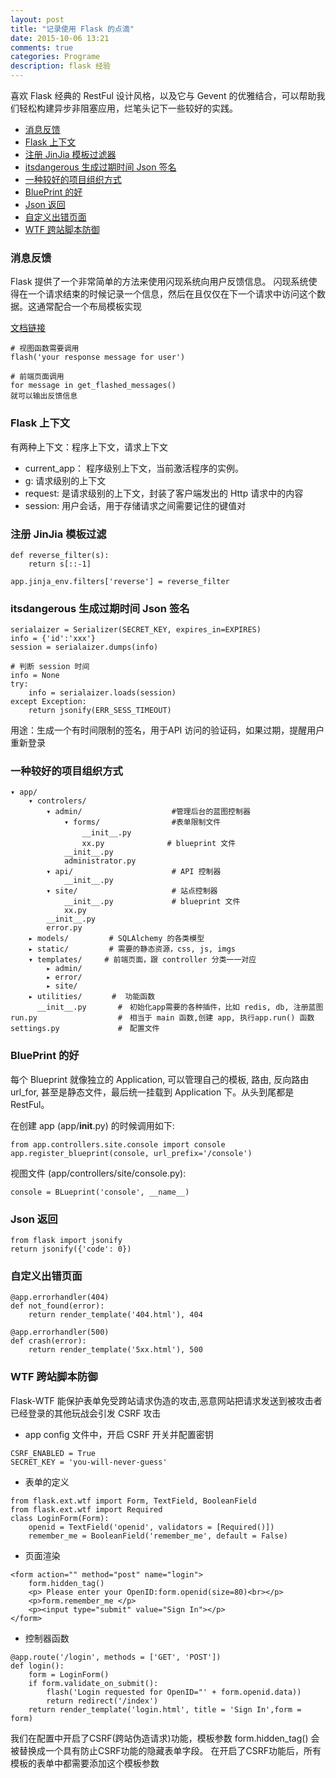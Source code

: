 ```yaml
---
layout: post
title: "记录使用 Flask 的点滴"
date: 2015-10-06 13:21
comments: true
categories: Programe
description: flask 经验
---
```


喜欢 Flask 经典的 RestFul 设计风格，以及它与 Gevent 的优雅结合，可以帮助我们轻松构建异步非阻塞应用，烂笔头记下一些较好的实践。

* [消息反馈](#第一节)
* [Flask 上下文](#第二节)
* [注册 JinJia 模板过滤器](#第三节)
* [itsdangerous 生成过期时间 Json 签名](#第四节)
* [一种较好的项目组织方式](#第五节)
* [BluePrint 的好](#第六节)
* [Json 返回](#第七节)
* [自定义出错页面](#第八节)
* [WTF 跨站脚本防御](#第九节)


<h3 id="第一节">消息反馈</h3>

Flask 提供了一个非常简单的方法来使用闪现系统向用户反馈信息。
闪现系统使得在一个请求结束的时候记录一个信息，然后在且仅仅在下一个请求中访问这个数据。这通常配合一个布局模板实现

[文档链接](http://docs.jinkan.org/docs/flask/patterns/flashing.html)

```
# 视图函数需要调用
flash('your response message for user')

# 前端页面调用
for message in get_flashed_messages()
就可以输出反馈信息
```

<h3 id="第二节">Flask 上下文</h3>

有两种上下文：程序上下文，请求上下文

* current_app： 程序级别上下文，当前激活程序的实例。
* g: 请求级别的上下文
* request: 是请求级别的上下文，封装了客户端发出的 Http 请求中的内容
* session: 用户会话，用于存储请求之间需要记住的键值对

<h3 id="第三节">注册 JinJia 模板过滤</h3>

```
def reverse_filter(s):
    return s[::-1]

app.jinja_env.filters['reverse'] = reverse_filter
```

<h3 id="第四节">itsdangerous 生成过期时间 Json 签名</h3>

```
serialaizer = Serializer(SECRET_KEY, expires_in=EXPIRES)
info = {'id':'xxx'}
session = serialaizer.dumps(info)

# 判断 session 时间
info = None
try:
    info = serialaizer.loads(session)
except Exception:
    return jsonify(ERR_SESS_TIMEOUT)
```

用途：生成一个有时间限制的签名，用于API 访问的验证码，如果过期，提醒用户重新登录

<h3 id="第五节">一种较好的项目组织方式</h3>

```
▾ app/
    ▾ controlers/
        ▾ admin/                    #管理后台的蓝图控制器
            ▾ forms/                #表单限制文件
                __init__.py　　　　　
                xx.py　　　         # blueprint 文件
            __init__.py
            administrator.py
        ▾ api/                      # API 控制器
            __init__.py
        ▾ site/                     # 站点控制器
            __init__.py             # blueprint 文件
            xx.py
        __init__.py
        error.py
    ▸ models/         # SQLAlchemy 的各类模型
    ▸ static/         # 需要的静态资源，css, js, imgs
    ▾ templates/　　　# 前端页面，跟 controller 分类一一对应
        ▸ admin/
        ▸ error/
        ▸ site/
    ▸ utilities/　　　　#  功能函数
      __init__.py       #　初始化app需要的各种插件，比如 redis, db, 注册蓝图
run.py                  #　相当于 main 函数,创建 app, 执行app.run() 函数
settings.py             #　配置文件
```

<h3 id="第六节">BluePrint 的好 </h3>

每个 Blueprint 就像独立的 Application, 可以管理自己的模板, 路由, 反向路由url_for, 甚至是静态文件，最后统一挂载到 Application 下。从头到尾都是 RestFul。

在创建 app (app/__init__.py) 的时候调用如下:

```
from app.controllers.site.console import console 
app.register_blueprint(console, url_prefix='/console')
```

视图文件 (app/controllers/site/console.py):

```
console = BLueprint('console', __name__)
```

<h3 id="第七节">Json 返回</h3>

```
from flask import jsonify
return jsonify({'code': 0})
```

<h3 id="第八节">自定义出错页面</h3>

```
@app.errorhandler(404)
def not_found(error):
    return render_template('404.html'), 404

@app.errorhandler(500)
def crash(error):
    return render_template('5xx.html'), 500
```

<h3 id="第九节">WTF 跨站脚本防御</h3>

Flask-WTF 能保护表单免受跨站请求伪造的攻击,恶意网站把请求发送到被攻击者已经登录的其他玩战会引发 CSRF 攻击

* app config 文件中，开启 CSRF 开关并配置密钥

```
CSRF_ENABLED = True
SECRET_KEY = 'you-will-never-guess'
```

* 表单的定义

```
from flask.ext.wtf import Form, TextField, BooleanField
from flask.ext.wtf import Required
class LoginForm(Form):
    openid = TextField('openid', validators = [Required()])
    remember_me = BooleanField('remember_me', default = False)
```

* 页面渲染

```
<form action="" method="post" name="login">
    form.hidden_tag()
    <p> Please enter your OpenID:form.openid(size=80)<br></p>
    <p>form.remember_me </p>
    <p><input type="submit" value="Sign In"></p>
</form>
```

* 控制器函数

```
@app.route('/login', methods = ['GET', 'POST'])
def login():
    form = LoginForm()
    if form.validate_on_submit():
        flash('Login requested for OpenID="' + form.openid.data))
        return redirect('/index')
    return render_template('login.html', title = 'Sign In',form = form)
```

我们在配置中开启了CSRF(跨站伪造请求)功能，模板参数 form.hidden_tag() 会被替换成一个具有防止CSRF功能的隐藏表单字段。 在开启了CSRF功能后，所有模板的表单中都需要添加这个模板参数
